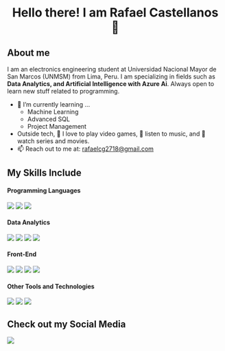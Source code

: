 <h1 align="center">Hello there! I am Rafael Castellanos 👋</h1>

## About me

I am an electronics engineering student at Universidad Nacional Mayor de San Marcos (UNMSM) from Lima, Peru. I am specializing in fields such as **Data Analytics, and Artificial Intelligence with Azure Ai**. Always open to learn new stuff related to programming.
- 🌱 I’m currently learning ...
  - Machine Learning
  - Advanced SQL
  - Project Management
- Outside tech, 📖 I love to play video games, 🎵 listen to music, and 🎥 watch series and movies.
- 📫 Reach out to me at: <a href="rafaelcg2718@gmail.com">rafaelcg2718@gmail.com</a>

## My Skills Include

<h4>Programming Languages</h4>
<span> 
  <img src="https://img.shields.io/badge/python-3670A0?style=for-the-badge&logo=python&logoColor=ffdd54">
  <img src="https://img.shields.io/badge/JavaScript-F7DF1E?style=for-the-badge&logo=javascript&logoColor=black">
  <img src= "https://img.shields.io/badge/typescript-%23007ACC.svg?style=for-the-badge&logo=typescript&logoColor=white">
</span>

<h4>Data Analytics</h4>
<span>
  <img src= "https://img.shields.io/badge/pandas-%23150458.svg?style=for-the-badge&logo=pandas&logoColor=white">
  <img src= "https://img.shields.io/badge/Microsoft%20SQL%20Server-CC2927?style=for-the-badge&logo=microsoft%20sql%20server&logoColor=white">
  <img src= "https://img.shields.io/badge/postgres-%23316192.svg?style=for-the-badge&logo=postgresql&logoColor=white">
  <img src= "https://img.shields.io/badge/power_bi-F2C811?style=for-the-badge&logo=powerbi&logoColor=black">
</span>

<h4>Front-End</h4>
<span>
  <img src="https://img.shields.io/badge/HTML5-E34F26?style=for-the-badge&logo=html5&logoColor=white">
  <img src="https://img.shields.io/badge/CSS3-1572B6?style=for-the-badge&logo=css3&logoColor=white">
  <img src="https://img.shields.io/badge/react-%2320232a.svg?style=for-the-badge&logo=react&logoColor=%2361DAFB">
  <img src="https://img.shields.io/badge/angular-%23DD0031.svg?style=for-the-badge&logo=angular&logoColor=white">
</span>

<h4>Other Tools and Technologies</h4>
<span>
  <img src="https://img.shields.io/badge/azure-%230072C6.svg?style=for-the-badge&logo=microsoftazure&logoColor=white">
  <img src="https://img.shields.io/badge/Git-F05032?style=for-the-badge&logo=git&logoColor=white">
  <img src="https://img.shields.io/badge/Notion-%23000000.svg?style=for-the-badge&logo=notion&logoColor=white">
</span>


## Check out my Social Media

<a href= "https://www.linkedin.com/in/rafael-castellanos-guzman">
    <img src="https://img.shields.io/badge/linkedin-%230077B5.svg?style=for-the-badge&logo=linkedin&logoColor=white">
</a>

